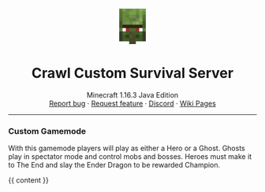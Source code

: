 <p align="center">
  <a href="https://wiki.crawl-survival.com/">
    <img src="https://github.com/danthemanzx/crawl-custom-survival/blob/main/media/server-icon.png?raw=true" alt="Crawl Custom Survival Wiki" width=72 height=72>
  </a>

  <h1 align="center">Crawl Custom Survival Server</h1>

  <p align="center">
    Minecraft 1.16.3 Java Edition
    <br>
    <a href="https://wiki.crawl-survival.com" target="_parent">Report bug</a>
    ·
    <a href="https://wiki.crawl-survival.com" target="_parent">Request feature</a>
     ·
    <a href="https://wiki.crawl-survival.com" target="_parent">Discord</a>
     ·
    <a href="https://wiki.crawl-survival.com" target="_parent">Wiki Pages</a>
  </p>
</p>

***
### Custom Gamemode
With this gamemode players will play as either a Hero or a Ghost. Ghosts play in spectator mode and control mobs and bosses. Heroes must make it to The End and slay the Ender Dragon to be rewarded Champion.

{{ content }}